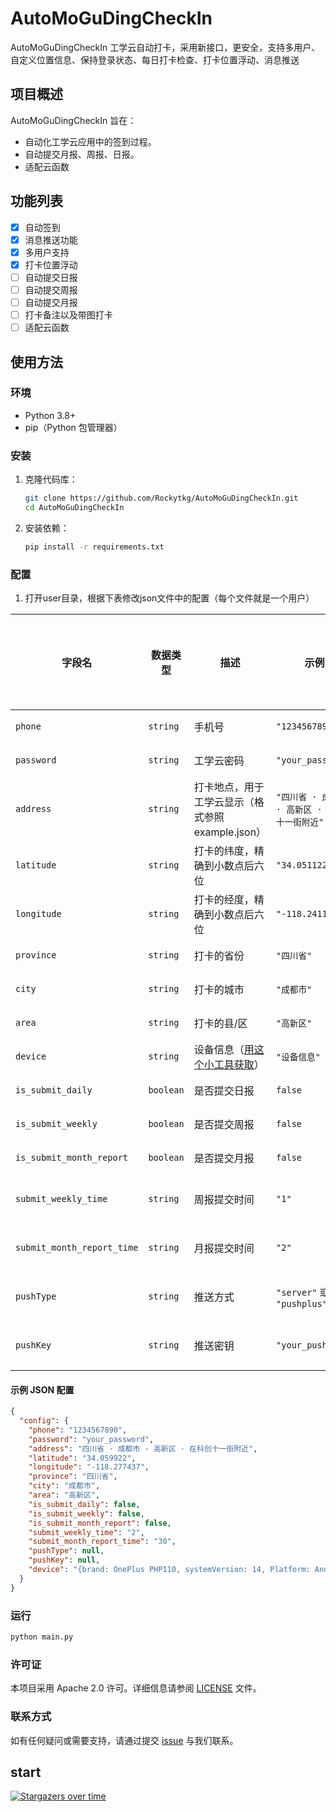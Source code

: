 # AutoMoGuDingCheckIn

AutoMoGuDingCheckIn 工学云自动打卡，采用新接口，更安全，支持多用户、自定义位置信息、保持登录状态、每日打卡检查、打卡位置浮动、消息推送

## 项目概述

AutoMoGuDingCheckIn 旨在：

- 自动化工学云应用中的签到过程。
- 自动提交月报、周报、日报。
- 适配云函数

## 功能列表

- [x] 自动签到
- [x] 消息推送功能
- [x] 多用户支持
- [x] 打卡位置浮动
- [ ] 自动提交日报
- [ ] 自动提交周报
- [ ] 自动提交月报
- [ ] 打卡备注以及带图打卡
- [ ] 适配云函数

## 使用方法

### 环境

- Python 3.8+
- pip（Python 包管理器）

### 安装

1. 克隆代码库：
    ```bash
    git clone https://github.com/Rockytkg/AutoMoGuDingCheckIn.git
    cd AutoMoGuDingCheckIn
    ```

2. 安装依赖：
    ```bash
    pip install -r requirements.txt
    ```

### 配置

1. 打开user目录，根据下表修改json文件中的配置（每个文件就是一个用户）

| 字段名                        | 数据类型      | 描述                                                           | 示例                             | 是否必须填写 |
|----------------------------|-----------|--------------------------------------------------------------|--------------------------------|--------|
| `phone`                    | `string`  | 手机号                                                          | `"1234567890"`                 | 必须     |
| `password`                 | `string`  | 工学云密码                                                        | `"your_password"`              | 必须     |
| `address`                  | `string`  | 打卡地点，用于工学云显示（格式参照example.json）                               | `"四川省 · 成都市 · 高新区 · 在科创十一街附近"` | 必须     |
| `latitude`                 | `string`  | 打卡的纬度，精确到小数点后六位                                              | `"34.051122"`                  | 必须     |
| `longitude`                | `string`  | 打卡的经度，精确到小数点后六位                                              | `"-118.241137"`                | 必须     |
| `province`                 | `string`  | 打卡的省份                                                        | `"四川省"`                        | 必须     |
| `city`                     | `string`  | 打卡的城市                                                        | `"成都市"`                        | 必须     |
| `area`                     | `string`  | 打卡的县/区                                                       | `"高新区"`                        | 必须     |
| `device`                   | `string`  | 设备信息（[用这个小工具获取](https://www.123pan.com/s/rlqcVv-bQOPH.html)） | `"设备信息"`                       | 必须     |
| `is_submit_daily`          | `boolean` | 是否提交日报                                                       | `false`                        | 必须     |
| `is_submit_weekly`         | `boolean` | 是否提交周报                                                       | `false`                        | 必须     |
| `is_submit_month_report`   | `boolean` | 是否提交月报                                                       | `false`                        | 必须     |
| `submit_weekly_time`       | `string`  | 周报提交时间                                                       | `"1"`                          | 不必须    |
| `submit_month_report_time` | `string`  | 月报提交时间                                                       | `"2"`                          | 不必须    |
| `pushType`                 | `string`  | 推送方式                                                         | `"server"` 或 `"pushplus"`      | 不必须    |
| `pushKey`                  | `string`  | 推送密钥                                                         | `"your_push_key"`              | 不必须    |

#### 示例 JSON 配置

```json
{
  "config": {
    "phone": "1234567890",
    "password": "your_password",
    "address": "四川省 · 成都市 · 高新区 · 在科创十一街附近",
    "latitude": "34.059922",
    "longitude": "-118.277437",
    "province": "四川省",
    "city": "成都市",
    "area": "高新区",
    "is_submit_daily": false,
    "is_submit_weekly": false,
    "is_submit_month_report": false,
    "submit_weekly_time": "2",
    "submit_month_report_time": "30",
    "pushType": null,
    "pushKey": null,
    "device": "{brand: OnePlus PHP110, systemVersion: 14, Platform: Android, isPhysicalDevice: true, incremental: T.18b885b-be80-be7f}"
  }
}
```

### 运行

```bash
python main.py
```

### 许可证

本项目采用 Apache 2.0 许可。详细信息请参阅 [LICENSE](https://github.com/Rockytkg/AutoMoGuDingCheckIn/blob/main/LICENSE)
文件。

### 联系方式

如有任何疑问或需要支持，请通过提交 [issue](https://github.com/Rockytkg/AutoMoGuDingCheckIn/issues) 与我们联系。

## start

[![Stargazers over time](https://starchart.cc/Rockytkg/AutoMoGuDingCheckIn)](https://starchart.cc/Rockytkg/AutoMoGuDingCheckIn)